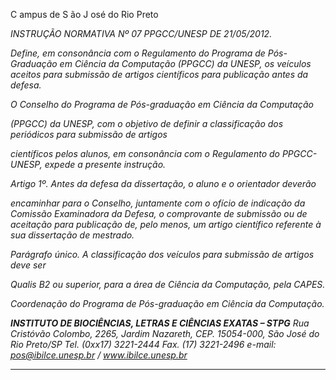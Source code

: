 C ampus  de  S ão  J osé  do  Rio  Preto

_INSTRUÇÃO NORMATIVA Nº 07 PPGCC/UNESP DE 21/05/2012._

_Define, em consonância com o Regulamento do Programa de Pós-Graduação em_
_Ciência da Computação (PPGCC) da UNESP, os veículos aceitos para submissão_
_de artigos científicos para publicação antes da defesa._

_O Conselho do Programa de Pós-graduação em Ciência da Computação_

_(PPGCC) da UNESP, com o objetivo de definir a classificação dos periódicos para submissão de artigos_

_científicos pelos alunos, em consonância com o Regulamento do PPGCC-UNESP, expede a presente_
_instrução._

_Artigo 1º. Antes da defesa da dissertação, o aluno e o orientador deverão_

_encaminhar para o Conselho, juntamente com o ofício de indicação da Comissão Examinadora da_
_Defesa, o comprovante de submissão ou de aceitação para publicação de, pelo menos, um artigo_
_científico referente à sua dissertação de mestrado._

_Parágrafo único. A classificação dos veículos para submissão de artigos deve ser_

_Qualis B2 ou superior, para a área de Ciência da Computação, pela CAPES._

_Coordenação do Programa de Pós-graduação em Ciência da Computação._


**_INSTITUTO DE BIOCIÊNCIAS, LETRAS E CIÊNCIAS EXATAS – STPG_**
_Rua Cristóvão Colombo, 2265, Jardim Nazareth, CEP. 15054-000, São José do Rio Preto/SP_
_Tel. (0xx17) 3221-2444 Fax. (17) 3221-2496 e-mail: pos@ibilce.unesp.br / www.ibilce.unesp.br_


-----

